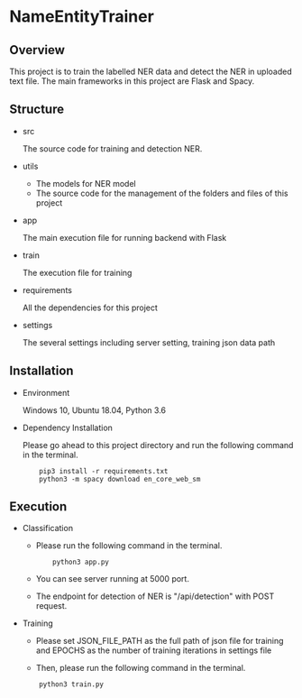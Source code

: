 # NameEntityTrainer

## Overview
This project is to train the labelled NER data and detect the NER in uploaded text file.
The main frameworks in this project are Flask and Spacy. 

## Structure

- src

    The source code for training and detection NER.
    
- utils

    * The models for NER model
    * The source code for the management of the folders and files of this project
    
- app

    The main execution file for running backend with Flask
    
- train

    The execution file for training
    
- requirements

    All the dependencies for this project
    
- settings

    The several settings including server setting, training json data path

## Installation

- Environment

    Windows 10, Ubuntu 18.04, Python 3.6

- Dependency Installation

    Please go ahead to this project directory and run the following command in the terminal.
    ```
        pip3 install -r requirements.txt
        python3 -m spacy download en_core_web_sm
    ``` 

## Execution

- Classification
    * Please run the following command in the terminal.

        ```
            python3 app.py
        ```
    * You can see server running at 5000 port.
    * The endpoint for detection of NER is "/api/detection" with POST request. 

- Training
    * Please set JSON_FILE_PATH as the full path of json file for training and EPOCHS as the number of training 
    iterations in settings file
    
    * Then, please run the following command in the terminal.
    ```
        python3 train.py
    ```  
